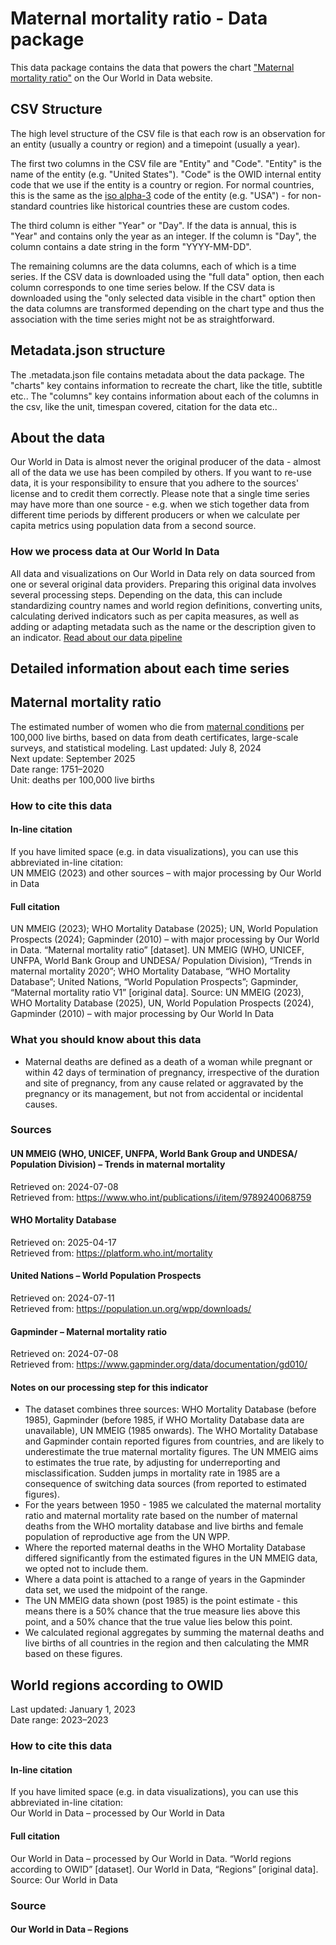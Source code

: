 # Maternal mortality ratio - Data package

This data package contains the data that powers the chart ["Maternal mortality ratio"](https://ourworldindata.org/grapher/maternal-mortality) on the Our World in Data website.

## CSV Structure

The high level structure of the CSV file is that each row is an observation for an entity (usually a country or region) and a timepoint (usually a year).

The first two columns in the CSV file are "Entity" and "Code". "Entity" is the name of the entity (e.g. "United States"). "Code" is the OWID internal entity code that we use if the entity is a country or region. For normal countries, this is the same as the [iso alpha-3](https://en.wikipedia.org/wiki/ISO_3166-1_alpha-3) code of the entity (e.g. "USA") - for non-standard countries like historical countries these are custom codes.

The third column is either "Year" or "Day". If the data is annual, this is "Year" and contains only the year as an integer. If the column is "Day", the column contains a date string in the form "YYYY-MM-DD".

The remaining columns are the data columns, each of which is a time series. If the CSV data is downloaded using the "full data" option, then each column corresponds to one time series below. If the CSV data is downloaded using the "only selected data visible in the chart" option then the data columns are transformed depending on the chart type and thus the association with the time series might not be as straightforward.

## Metadata.json structure

The .metadata.json file contains metadata about the data package. The "charts" key contains information to recreate the chart, like the title, subtitle etc.. The "columns" key contains information about each of the columns in the csv, like the unit, timespan covered, citation for the data etc..

## About the data

Our World in Data is almost never the original producer of the data - almost all of the data we use has been compiled by others. If you want to re-use data, it is your responsibility to ensure that you adhere to the sources' license and to credit them correctly. Please note that a single time series may have more than one source - e.g. when we stich together data from different time periods by different producers or when we calculate per capita metrics using population data from a second source.

### How we process data at Our World In Data
All data and visualizations on Our World in Data rely on data sourced from one or several original data providers. Preparing this original data involves several processing steps. Depending on the data, this can include standardizing country names and world region definitions, converting units, calculating derived indicators such as per capita measures, as well as adding or adapting metadata such as the name or the description given to an indicator.
[Read about our data pipeline](https://docs.owid.io/projects/etl/)

## Detailed information about each time series


## Maternal mortality ratio
The estimated number of women who die from [maternal conditions](#dod:maternal-mortality) per 100,000 live births, based on data from death certificates, large-scale surveys, and statistical modeling.
Last updated: July 8, 2024  
Next update: September 2025  
Date range: 1751–2020  
Unit: deaths per 100,000 live births  


### How to cite this data

#### In-line citation
If you have limited space (e.g. in data visualizations), you can use this abbreviated in-line citation:  
UN MMEIG (2023) and other sources – with major processing by Our World in Data

#### Full citation
UN MMEIG (2023); WHO Mortality Database (2025); UN, World Population Prospects (2024); Gapminder (2010) – with major processing by Our World in Data. “Maternal mortality ratio” [dataset]. UN MMEIG (WHO, UNICEF, UNFPA, World Bank Group and UNDESA/ Population Division), “Trends in maternal mortality 2020”; WHO Mortality Database, “WHO Mortality Database”; United Nations, “World Population Prospects”; Gapminder, “Maternal mortality ratio V1” [original data].
Source: UN MMEIG (2023), WHO Mortality Database (2025), UN, World Population Prospects (2024), Gapminder (2010) – with major processing by Our World In Data

### What you should know about this data
* Maternal deaths are defined as a death of a woman while pregnant or within 42 days of termination of pregnancy, irrespective of the duration and site of pregnancy,
from any cause related or aggravated by the pregnancy or its management, but not from accidental or incidental causes.

### Sources

#### UN MMEIG (WHO, UNICEF, UNFPA, World Bank Group and UNDESA/ Population Division) – Trends in maternal mortality
Retrieved on: 2024-07-08  
Retrieved from: https://www.who.int/publications/i/item/9789240068759  

#### WHO Mortality Database
Retrieved on: 2025-04-17  
Retrieved from: https://platform.who.int/mortality  

#### United Nations – World Population Prospects
Retrieved on: 2024-07-11  
Retrieved from: https://population.un.org/wpp/downloads/  

#### Gapminder – Maternal mortality ratio
Retrieved on: 2024-07-08  
Retrieved from: https://www.gapminder.org/data/documentation/gd010/  

#### Notes on our processing step for this indicator
- The dataset combines three sources: WHO Mortality Database (before 1985), Gapminder (before 1985, if WHO Mortality Database data are unavailable), UN MMEIG (1985 onwards).
  The WHO Mortality Database and Gapminder contain reported figures from countries, and are likely to underestimate the true maternal mortality figures. The UN MMEIG aims to estimates the true rate, by adjusting for underreporting and misclassification. Sudden jumps in mortality rate in 1985 are a consequence of switching data sources (from reported to estimated figures).
- For the years between 1950 - 1985 we calculated the maternal mortality ratio and maternal mortality rate based
  on the number of maternal deaths from the WHO mortality database and live births and female population of reproductive age from the UN WPP.
- Where the reported maternal deaths in the WHO Mortality Database differed significantly from the estimated figures in the UN MMEIG data, we opted not to include them.
- Where a data point is attached to a range of years in the Gapminder data set, we used the midpoint of the range.
- The UN MMEIG data shown (post 1985) is the point estimate - this means there is a 50% chance that the true measure lies above this point,
  and a 50% chance that the true value lies below this point.
- We calculated regional aggregates by summing the maternal deaths and live births of all countries in the region and then calculating the MMR based on these figures.


## World regions according to OWID
Last updated: January 1, 2023  
Date range: 2023–2023  


### How to cite this data

#### In-line citation
If you have limited space (e.g. in data visualizations), you can use this abbreviated in-line citation:  
Our World in Data – processed by Our World in Data

#### Full citation
Our World in Data – processed by Our World in Data. “World regions according to OWID” [dataset]. Our World in Data, “Regions” [original data].
Source: Our World in Data

### Source

#### Our World in Data – Regions


    